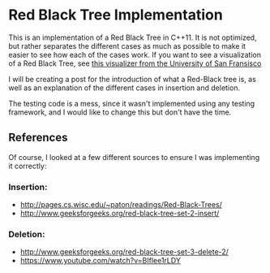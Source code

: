 # Red Black Tree Implementation

This is an implementation of a Red Black Tree in C++11. It is not optimized, but rather separates the different cases as much as possible to make it easier to see how each of the cases work. If you want to see a visualization of a Red Black Tree, see [this visualizer from the University of San Fransisco](https://www.cs.usfca.edu/~galles/visualization/RedBlack.html)

I will be creating a post for the introduction of what a Red-Black tree is, as well as an explanation of the different cases in insertion and deletion.

The testing code is a mess, since it wasn't implemented using any testing framework, and I would like to change this but don't have the time.

## References

Of course, I looked at a few different sources to ensure I was implementing it correctly:

### Insertion:
* http://pages.cs.wisc.edu/~paton/readings/Red-Black-Trees/
* http://www.geeksforgeeks.org/red-black-tree-set-2-insert/

### Deletion:
* http://www.geeksforgeeks.org/red-black-tree-set-3-delete-2/
* https://www.youtube.com/watch?v=BIflee1rLDY
